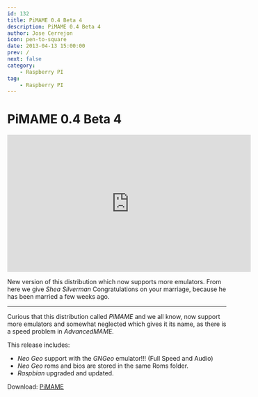 ```yaml
---
id: 132
title: PiMAME 0.4 Beta 4
description: PiMAME 0.4 Beta 4
author: Jose Cerrejon
icon: pen-to-square
date: 2013-04-13 15:00:00
prev: /
next: false
category:
    - Raspberry PI
tag:
    - Raspberry PI
---
```


# PiMAME 0.4 Beta 4

<iframe width="560" height="315" src="https://www.youtube.com/embed/xyj-a1OqA-w" frameborder="0" allowfullscreen></iframe>

New version of this distribution which now supports more emulators. From here we give _Shea Silverman_ Congratulations on your marriage, because he has been married a few weeks ago.

---

Curious that this distribution called _PiMAME_ and we all know, now support more emulators and somewhat neglected which gives it its name, as there is a speed problem in _AdvancedMAME._

This release includes:

-   _Neo Geo_ support with the _GNGeo_ emulator!!! (Full Speed and Audio)
-   _Neo Geo_ roms and bios are stored in the same Roms folder.
-   _Raspbian_ upgraded and updated.

Download: [PiMAME](https://blog.sheasilverman.com/pimame-raspberry-pi-os-download/)
